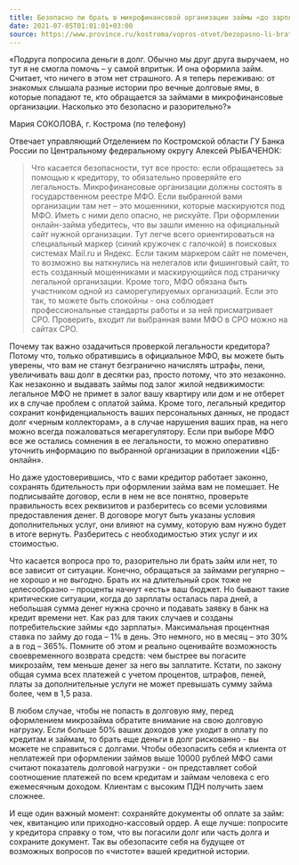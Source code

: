 ```yaml
---
title: Безопасно ли брать в микрофинансовой организации займы «до зарплаты»?
date: 2021-07-05T01:01:01+03:00
source: https://www.province.ru/kostroma/vopros-otvet/bezopasno-li-brat-v-mikrofinansovoj-organizatsii-zajmy-do-zarplaty.html
---
```


«Подруга попросила деньги в долг. Обычно мы друг друга выручаем, но тут я не смогла помочь – у самой впритык. И она оформила займ. Считает, что ничего в этом нет страшного. А я теперь переживаю: от знакомых слышала разные истории про вечные долговые ямы, в которые попадают те, кто обращается за займами в микрофинансовые организации. 
Насколько это безопасно и разорительно?»

Мария СОКОЛОВА, г. Кострома (по телефону)

Отвечает управляющий Отделением по Костромской области ГУ Банка России по Центральному федеральному округу Алексей РЫБАЧЕНОК:

> Что касается безопасности, тут все просто: если обращаетесь за помощью к кредитору, то обязательно проверяйте его легальность. Микрофинансовые организации должны состоять в государственном реестре МФО. Если выбранной вами организации там нет – это мошенники, которые маскируются под МФО. Иметь с ними дело опасно, не рискуйте. При оформлении онлайн-займа убедитесь, что вы зашли именно на официальный сайт нужной организации. Тут легче всего ориентироваться на специальный маркер (синий кружочек с галочкой) в поисковых системах Mail.ru и Яндекс. Если таким маркером сайт не помечен, то возможно вы наткнулись на нелегалов или фишинговый сайт, то есть созданный мошенниками и маскирующийся под страничку легальной организации. Кроме того, МФО обязана быть участником одной из саморегулируемых организаций. Если это так, то можете быть спокойны - она соблюдает профессиональные стандарты работы и за ней присматривает СРО. Проверить, входит ли выбранная вами МФО в СРО можно на сайтах СРО.

Почему так важно озадачиться проверкой легальности кредитора? Потому что, только обратившись в официальное МФО, вы можете быть уверены, что вам не станут безгранично начислять штрафы, пени, увеличивать ваш долг в десятки раз, просто потому, что это незаконно. Как незаконно и выдавать займы под залог жилой недвижимости: легальное МФО не примет в залог вашу квартиру или дом и не отберет их в случае проблем с оплатой займа. Кроме того, легальный кредитор сохранит конфиденциальность ваших персональных данных, не продаст долг «черным коллекторам», а в случае нарушения ваших прав, на него можно всегда пожаловаться мегарегулятору. Если при выборе МФО все же остались сомнения в ее легальности, то можно оперативно уточнить информацию по выбранной организации в приложении «ЦБ-онлайн».

Но даже удостоверившись, что с вами кредитор работает законно, сохранять бдительность при оформлении займа вам не помешает. Не подписывайте договор, если в нем не все понятно, проверьте правильность всех реквизитов и разберитесь со всеми условиями предоставления денег. В договоре могут быть указаны условия дополнительных услуг, они влияют на сумму, которую вам нужно будет в итоге вернуть. Разберитесь с необходимостью этих услуг и их стоимостью.

Что касается вопроса про то, разорительно ли брать займ или нет, то все зависит от ситуации. Конечно, обращаться за займами регулярно – не хорошо и не выгодно. Брать их на длительный срок тоже не целесообразно – проценты начнут «есть» ваш бюджет. Но бывают такие критические ситуации, когда до зарплаты осталась пара дней, а небольшая сумма денег нужна срочно и подавать заявку в банк на кредит времени нет. Как раз для таких случаев и созданы потребительские займы «до зарплаты». Максимальная процентная ставка по займу до года – 1% в день. Это немного, но в месяц – это 30% а в год – 365%. Помните об этом и реально оценивайте возможность своевременного возврата средств: чем быстрее вы погасите микрозайм, тем меньше денег за него вы заплатите. Кстати, по закону общая сумма всех платежей с учетом процентов, штрафов, пеней, платы за дополнительные услуги не может превышать сумму займа более, чем в 1,5 раза.

В любом случае, чтобы не попасть в долговую яму, перед оформлением микрозайма обратите внимание на свою долговую нагрузку. Если больше 50% ваших доходов уже уходит в оплату по кредитам и займам, то брать еще деньги в долг рискованно - вы можете не справиться с долгами.  Чтобы обезопасить себя и клиента от неплатежей при оформлении займов выше 10000 рублей МФО сами считают показатель долговой нагрузки - он представляет собой соотношение платежей по всем кредитам и займам человека с его ежемесячным доходом. Клиентам с высоким ПДН получить заем сложнее.

И еще один важный момент: сохраняйте документы об оплате за займ: чек, квитанцию или приходно-кассовый ордер. А еще лучше: попросите у кредитора справку о том, что вы погасили долг или часть долга и сохраните документ. Так вы обезопасите себя на будущее от возможных вопросов по «чистоте» вашей кредитной истории.
